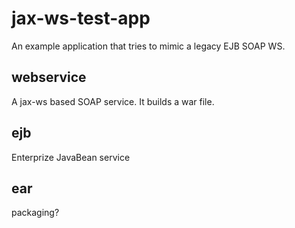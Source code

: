 
# jax-ws-test-app

An example application that tries to mimic a legacy 
EJB SOAP WS.

## webservice

A jax-ws based SOAP service.  It builds a war file.

## ejb

Enterprize JavaBean service

## ear

packaging?